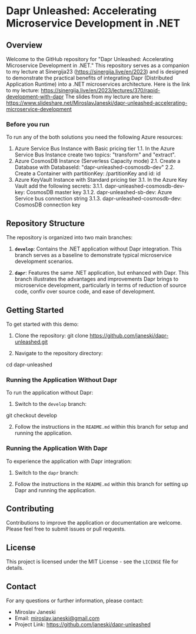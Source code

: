 # Dapr Unleashed: Accelerating Microservice Development in .NET

## Overview

Welcome to the GitHub repository for "Dapr Unleashed: Accelerating Microservice Development in .NET." This repository serves as a companion to my lecture at Sinergija23 (https://sinergija.live/en/2023) and is designed to demonstrate the practical benefits of integrating Dapr (Distributed Application Runtime) into a .NET microservices architecture. Here is the link to my lecture: https://sinergija.live/en/2023/lectures/370/rapid-development-with-dapr
The slides from my lecture are here: https://www.slideshare.net/MiroslavJaneski/dapr-unleashed-accelerating-microservice-development

### Before you run
To run any of the both solutions you need the following Azure resources:

1. Azure Service Bus Instance with Basic pricing tier
1.1. In the Azure Service Bus Instance create two topics: "transform" and "extract".
2. Azure CosmosDB Instance (Serverless Capacity mode)
2.1. Create a Database with DatabaseId: "dapr-unleashed-cosmosdb-dev"
2.2. Create a Container with partitionKey: /partitionKey and id: id
3. Azure KeyVault Instance with Standard pricing tier
3.1. In the Azure Key Vault add the following secrets:
3.1.1. dapr-unleashed-cosmosdb-dev-key: CosmosDB master key
3.1.2. dapr-unleashed-sb-dev: Azure Service bus connection string
3.1.3. dapr-unleashed-cosmosdb-dev: CosmosDB connection key

## Repository Structure

The repository is organized into two main branches:

1. **`develop`**: Contains the .NET application without Dapr integration. This branch serves as a baseline to demonstrate typical microservice development scenarios.
   
2. **`dapr`**: Features the same .NET application, but enhanced with Dapr. This branch illustrates the advantages and improvements Dapr brings to microservice development, particularly in terms of reduction of source code, confiv over source code, and ease of development.

## Getting Started

To get started with this demo:

1. Clone the repository:
git clone https://github.com/janeski/dapr-unleashed.git


2. Navigate to the repository directory:

cd dapr-unleashed


### Running the Application Without Dapr

To run the application without Dapr:

1. Switch to the `develop` branch:

git checkout develop

2. Follow the instructions in the `README.md` within this branch for setup and running the application.

### Running the Application With Dapr

To experience the application with Dapr integration:

1. Switch to the `dapr` branch:


2. Follow the instructions in the `README.md` within this branch for setting up Dapr and running the application.

## Contributing

Contributions to improve the application or documentation are welcome. Please feel free to submit issues or pull requests.

## License

This project is licensed under the MIT License - see the `LICENSE` file for details.

## Contact

For any questions or further information, please contact:

- Miroslav Janeski
- Email: miroslav.janeski@gmail.com
- Project Link: https://github.com/janeski/dapr-unleashed
